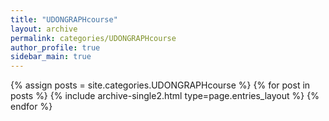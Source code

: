 ```yaml
---
title: "UDONGRAPHcourse"
layout: archive
permalink: categories/UDONGRAPHcourse
author_profile: true
sidebar_main: true
---
```


{% assign posts = site.categories.UDONGRAPHcourse %}
{% for post in posts %} {% include archive-single2.html type=page.entries_layout %} {% endfor %}